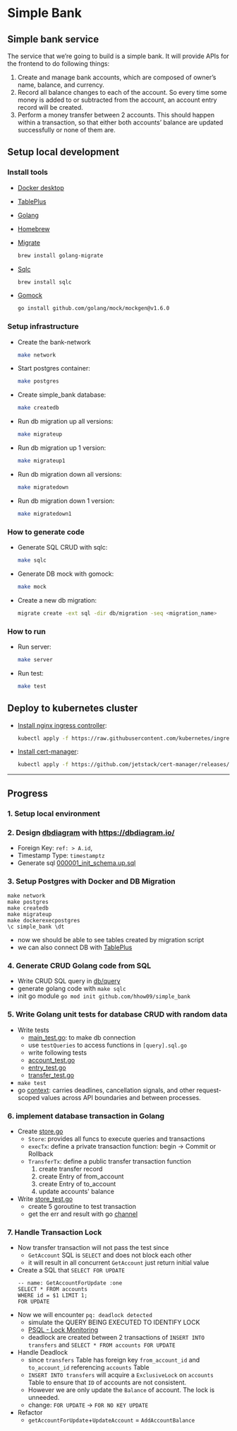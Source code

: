 # Simple Bank
## Simple bank service

The service that we’re going to build is a simple bank. It will provide APIs for the frontend to do following things:

1. Create and manage bank accounts, which are composed of owner’s name, balance, and currency.
2. Record all balance changes to each of the account. So every time some money is added to or subtracted from the account, an account entry record will be created.
3. Perform a money transfer between 2 accounts. This should happen within a transaction, so that either both accounts’ balance are updated successfully or none of them are.

## Setup local development

### Install tools

- [Docker desktop](https://www.docker.com/products/docker-desktop)
- [TablePlus](https://tableplus.com/)
- [Golang](https://golang.org/)
- [Homebrew](https://brew.sh/)
- [Migrate](https://github.com/golang-migrate/migrate/tree/master/cmd/migrate)

    ```bash
    brew install golang-migrate
    ```

- [Sqlc](https://github.com/kyleconroy/sqlc#installation)

    ```bash
    brew install sqlc
    ```

- [Gomock](https://github.com/golang/mock)

    ``` bash
    go install github.com/golang/mock/mockgen@v1.6.0
    ```

### Setup infrastructure

- Create the bank-network

    ``` bash
    make network
    ```

- Start postgres container:

    ```bash
    make postgres
    ```

- Create simple_bank database:

    ```bash
    make createdb
    ```

- Run db migration up all versions:

    ```bash
    make migrateup
    ```

- Run db migration up 1 version:

    ```bash
    make migrateup1
    ```

- Run db migration down all versions:

    ```bash
    make migratedown
    ```

- Run db migration down 1 version:

    ```bash
    make migratedown1
    ```

### How to generate code

- Generate SQL CRUD with sqlc:

    ```bash
    make sqlc
    ```

- Generate DB mock with gomock:

    ```bash
    make mock
    ```

- Create a new db migration:

    ```bash
    migrate create -ext sql -dir db/migration -seq <migration_name>
    ```

### How to run

- Run server:

    ```bash
    make server
    ```

- Run test:

    ```bash
    make test
    ```

## Deploy to kubernetes cluster

- [Install nginx ingress controller](https://kubernetes.github.io/ingress-nginx/deploy/#aws):

    ```bash
    kubectl apply -f https://raw.githubusercontent.com/kubernetes/ingress-nginx/controller-v0.48.1/deploy/static/provider/aws/deploy.yaml
    ```

- [Install cert-manager](https://cert-manager.io/docs/installation/kubernetes/):

    ```bash
    kubectl apply -f https://github.com/jetstack/cert-manager/releases/download/v1.4.0/cert-manager.yaml
    ```

---
## Progress
### 1. Setup local environment

### 2. Design [dbdiagram](./db/dbdiagram) with https://dbdiagram.io/
- Foreign Key: `ref: > A.id`, 
- Timestamp Type: `timestamptz`
- Generate sql [000001_init_schema.up.sql](./db/migtation/000001_init_schema.up.sql)

### 3. Setup Postgres with Docker and DB Migration
```
make network
make postgres
make createdb
make migrateup
make dockerexecpostgres
\c simple_bank \dt
```
- now we should be able to see tables created by migration script
- we can also connect DB with [TablePlus](https://tableplus.com/)

### 4. Generate CRUD Golang code from SQL
- Write CRUD SQL query in [db/query](./db/query)
- generate golang code with `make sqlc`
- init go module `go mod init github.com/hhow09/simple_bank`

### 5. Write Golang unit tests for database CRUD with random data
- Write tests
    - [main_test.go](./db/sqlc/main_test.go): to make db connection
    - use `testQueries` to access functions in `[query].sql.go`
    - write following tests
    - [account_test.go](./db/sqlc/account_test.go)
    - [entry_test.go](./db/sqlc/entry_test.go)
    - [transfer_test.go](./db/sqlc/transfer_test.go)
- `make test`
- go [context](https://pkg.go.dev/context): carries deadlines, cancellation signals, and other request-scoped values across API boundaries and between processes.

### 6. implement database transaction in Golang
- Create [store.go](./db/sqlc/store.go)
    - `Store`: provides all funcs to execute queries and transactions
    - `execTx`: define a private transaction function: begin -> Commit or Rollback
    - `TransferTx`: define a public transfer transaction function
        1. create transfer record
	    2. create Entry of from_account
	    3. create Entry of to_account
        4. update accounts' balance
- Write [store_test.go](./db/sqlc/store_test.go)
    - create 5 goroutine to test transaction
    - get the err and result with go [channel](https://tour.golang.org/concurrency/2)
### 7. Handle Transaction Lock
- Now transfer transaction will not pass the test since
    - `GetAccount` SQL is `SELECT` and does not block each other
    - it will result in all concurrent `GetAccount` just return initial value
- Create a SQL that `SELECT FOR UPDATE`
    ```
    -- name: GetAccountForUpdate :one
    SELECT * FROM accounts
    WHERE id = $1 LIMIT 1;
    FOR UPDATE
    ```
- Now we will encounter `pq: deadlock detected`
    - simulate the QUERY BEING EXECUTED TO IDENTIFY LOCK
    - [PSQL - Lock Monitoring](https://wiki.postgresql.org/wiki/Lock_Monitoring)
    - deadlock are created between 2 transactions of `INSERT INTO transfers` and `SELECT * FROM accounts FOR UPDATE` 
- Handle Deadlock
    - since `transfers` Table has foreign key `from_account_id` and `to_account_id` referencing `accounts` Table
    - `INSERT INTO transfers` will acquire a `ExclusiveLock` on `accounts` Table to ensure that `ID` of accounts are not consistent.
    - However we are only update the `Balance` of account. The lock is unneeded.
    - change: `FOR UPDATE` -> `FOR NO KEY UPDATE`
- Refactor 
    - `getAccountForUpdate`+`UpdateAccount` = `AddAccountBalance`